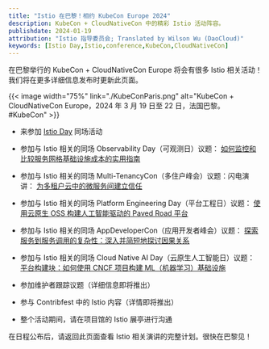 ```yaml
---
title: "Istio 在巴黎！相约 KubeCon Europe 2024"
description: KubeCon + CloudNativeCon 中的精彩 Istio 活动阵容。
publishdate: 2024-01-19
attribution: "Istio 指导委员会; Translated by Wilson Wu (DaoCloud)"
keywords: [Istio Day,Istio,conference,KubeCon,CloudNativeCon]
---
```


在巴黎举行的 KubeCon + CloudNativeCon Europe 将会有很多 Istio 相关活动！
我们将在更多详细信息发布时更新此页面。

{{< image width="75%"
    link="./KubeConParis.png"
    alt="KubeCon + CloudNativeCon Europe，2024 年 3 月 19 日至 22 日，法国巴黎。#KubeCon"
    >}}

- 来参加 [Istio Day](https://events.linuxfoundation.org/kubecon-cloudnativecon-europe/co-located-events/istio-day/) 同场活动

- 参加与 Istio 相关的同场 Observability Day（可观测日）议题：
  [如何监控和比较服务网格基础设施成本的实用指南](https://colocatedeventseu2024.sched.com/event/1YFf2/cl-lightning-talk-a-practical-guide-on-how-to-monitor-and-compare-service-mesh-infrastructure-costs-lin-sun-soloio?iframe=no)

- 参加与 Istio 相关的同场 Multi-TenancyCon（多住户峰会）议题：闪电演讲：
  [为多租户云中的微服务间建立信任](https://colocatedeventseu2024.sched.com/event/1YFgl/cl-lightning-talk-establishing-trust-between-microservices-in-a-multi-tenant-cloud-abhay-baiju-shambhavi-sarin-swiggy?iframe=no)

- 参加与 Istio 相关的同场 Platform Engineering Day（平台工程日）议题：
  [使用云原生 OSS 构建人工智能驱动的 Paved Road 平台](https://colocatedeventseu2024.sched.com/event/1YFi2/building-an-ai-powered-paved-road-platform-with-cloud-native-oss-todd-ekenstam-avni-sharma-intuit?iframe=no)

- 参加与 Istio 相关的同场 AppDeveloperCon（应用开发者峰会）议题：
  [探索服务到服务调用的复杂性：深入并简短地探讨因果关系](https://colocatedeventseu2024.sched.com/event/1YFiK/navigating-the-complexities-of-service-to-service-invocations-deep-and-brief-dive-into-causality-nele-lea-uhlemann-fiberplane)

- 参加与 Istio 相关的同场 Cloud Native AI Day（云原生人工智能日）议题：
  [平台构建块：如何使用 CNCF 项目构建 ML（机器学习）基础设施](https://colocatedeventseu2024.sched.com/event/1YFj0/platform-building-blocks-how-to-build-ml-infrastructure-with-cncf-projects-yuzhui-liu-bloomberg)

- 参加维护者跟踪议题（详细信息即将推出）

- 参与 Contribfest 中的 Istio 内容（详情即将推出）

- 整个活动期间，请在项目馆的 Istio 展亭进行沟通

在日程公布后，请返回此页面查看 Istio 相关演讲的完整计划。很快在巴黎见！
